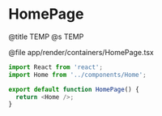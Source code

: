 # HomePage
@title TEMP
@s TEMP

@file app/render/containers/HomePage.tsx
```js
import React from 'react';
import Home from '../components/Home';

export default function HomePage() {
  return <Home />;
}
```
